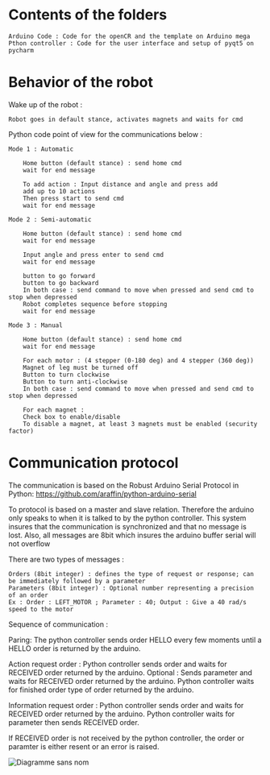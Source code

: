 # Contents of the folders
    Arduino Code : Code for the openCR and the template on Arduino mega
    Pthon controller : Code for the user interface and setup of pyqt5 on pycharm

# Behavior of the robot 
Wake up of the robot : 

    Robot goes in default stance, activates magnets and waits for cmd
    
Python code point of view for the communications below :

    Mode 1 : Automatic

        Home button (default stance) : send home cmd
        wait for end message

        To add action : Input distance and angle and press add
        add up to 10 actions
        Then press start to send cmd
        wait for end message

    Mode 2 : Semi-automatic

        Home button (default stance) : send home cmd
        wait for end message

        Input angle and press enter to send cmd
        wait for end message

        button to go forward
        button to go backward
        In both case : send command to move when pressed and send cmd to stop when depressed
        Robot completes sequence before stopping
        wait for end message

    Mode 3 : Manual

        Home button (default stance) : send home cmd
        wait for end message

        For each motor : (4 stepper (0-180 deg) and 4 stepper (360 deg))
        Magnet of leg must be turned off
        Button to turn clockwise
        Button to turn anti-clockwise
        In both case : send command to move when pressed and send cmd to stop when depressed

        For each magnet :
        Check box to enable/disable
        To disable a magnet, at least 3 magnets must be enabled (security factor)

# Communication protocol
The communication is based on the Robust Arduino Serial Protocol in Python:
https://github.com/araffin/python-arduino-serial

To protocol is based on a master and slave relation. Therefore the arduino only speaks to when it is talked to by the python controller.
This system insures that the communication is synchronized and that no message is lost. Also, all messages are 8bit which insures the arduino buffer serial will not overflow

There are two types of messages :

    Orders (8bit integer) : defines the type of request or response; can be immediately followed by a parameter 
    Parameters (8bit integer) : Optional number representing a precision of an order 
    Ex : Order : LEFT_MOTOR ; Parameter : 40; Output : Give a 40 rad/s speed to the motor
    
Sequence of communication :
 
   Paring: 
   The python controller sends order HELLO every few moments until a HELLO order is returned by the arduino.
   
   Action request order :
   Python controller sends order and waits for RECEIVED order returned by the arduino.
   Optional : Sends parameter and waits for RECEIVED order returned by the arduino.
   Python controller waits for finished order type of order returned by the arduino.
    
   Information request order :
   Python controller sends order and waits for RECEIVED order returned by the arduino.
   Python controller waits for parameter then sends RECEIVED order.
    
   If RECEIVED order is not received by the python controller, the order or paramter is either resent or an error is raised.
   
![Diagramme sans nom](https://user-images.githubusercontent.com/61423054/155046882-bd427d14-defc-4da7-bac2-dcbce39e5b85.png)
    
